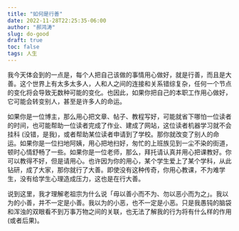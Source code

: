 ```yaml
---
title: "如何是行善"
date: 2022-11-28T22:25:35-06:00
author: "郝鸿涛"
slug: do-good
draft: true
toc: false
tags: 人生
---
```

我今天体会到的一点是，每个人把自己该做的事情用心做好，就是行善，而且是大善。这个世界上有太多太多人，人和人之间的连接和关系错综复杂，任何一个节点的变化将会导致无数种可能的变化。也因此，如果你把自己的本职工作用心做好，它可能会转变别人，甚至是许多人的命运。

如果你是一位博主，那么用心把文章、帖子、教程写好，可能就省下哪怕一位读者的时间，也可能帮助一位读者完成了作业、建成了网站，这位读者机器学习就不会挂科 (没错，是我)，或者帮助某位读者申请到了学校。那你就改变了别人的命运。如果你是一位扫地阿姨，用心把地扫好，匆忙的上班族见到一尘不染的街道，顿时心情舒畅了一些。如果你是一位老师，那么，拜托请认真并用心把课教好。你可以教得不好，但是请用心。也许因为你的用心，某个学生爱上了某个学科，从此钻研，成了大家，那你就行了大善。即使没有这种传奇，你用心教课，不为难学生，没有给学生心理造成压力，这也是在行大善。

说到这里，我才理解老祖宗为什么说「毋以善小而不为、勿以恶小而为之」。我以为的小善，并不一定是小善。我以为的小恶，也不一定是小恶。只是我愚钝的脑袋和浑浊的双眼看不到万事万物之间的关联，也无法了解我的行为将有什么样的作用 (或者后果)。
